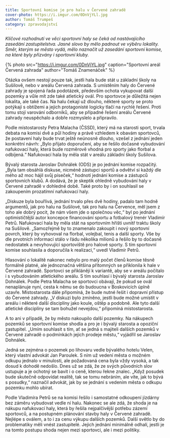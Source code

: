 ```yaml
---
title: Sportovní komise je pro halu v Červené zahradě
cover-photo: https://i.imgur.com/0DnVjYLl.jpg
author: Tomáš Trumpeš
category: zpravodajství
---
```


*Klíčové rozhodnutí ve věci sportovní haly se čeká od nastávajícího zasedání zastupitelstva. Jasné slovo by mělo padnout ve výběru lokality. Směr, kterým se město vydá, mělo naznačit už zasedání sportovní komise, na které byly přizvány i sportovní kluby.*

{% photo src="https://i.imgur.com/0DnVjYL.jpg" caption="Sportovní areál Červená zahrada" author="Tomáš Znamenáček" %}

Otázka ovšem nestojí pouze tak, jestli hala bude stát u základní školy na Sušilově, nebo v areálu Červená zahrada. S umístěním haly do Červené zahrady je spojená řada podotázek, především ochota vykupovat další pozemky a vůle mít zde také atletický ovál. Pro sportovce je důležitá nejen lokalita, ale také čas. Na halu čekají už dlouho, některé sporty se proto potýkají s obtížemi a jejich protagonisté logicky tlačí na rychlé řešení. Proti tomu stojí varování odborníků, aby se případné řešení areálu Červené zahrady neuspěchalo a dobře rozmyslelo a připravilo.

Podle místostarosty Petra Malacha (ČSSD), který má na starosti sport, trvala debata na komisi dvě a půl hodiny a právě vzhledem k obavám sportovců, že postavení haly bude trvat ještě neúnosně dlouho, vzešel z jednání jeden konkrétní návrh: „Bylo přijato doporučení, aby se řešilo dočasné vybudování nafukovací haly, která bude rozměrově vhodná pro sporty jako florbal a odbíjená.“ Nafukovací hala by měla stát v areálu základní školy Sušilova. 

Bývalý starosta Jaroslav Dohnálek (ODS) je po jednání komise rozpačitý. „Byla tam obsáhlá diskuse, nicméně zástupci sportů a odvětví si každý dle mého až moc hájil svůj píseček,“ hodnotí jednání komise a zástupců sportovních klubů. A dodává, že je skeptik ohledně vybudování haly v Červené zahradě v dohledné době. Také proto by i on souhlasil se zakoupením prozatímní nafukovací haly.

„Diskuze byla bouřlivá, jednání trvalo přes dvě hodiny, padalo tam hodně argumentů, jak pro halu na Sušilové, tak pro halu na Července, měl jsem z toho ale dobrý pocit, že nám všem jde o společnou věc,“ byl po jednání optimističtější autor koncepce financování sportu a fotbalový trenér Vladimír Petrů. Nafukovací hala by měla stát na sportovním hřišti uvnitř traktu školy na Sušilově. „Samozřejmě by to znamenalo zakoupit i nový sportovní povrch, který by vyhovoval na florbal, volejbal, tenis a další sporty. Vše by dle prvotních informací stálo v řádu několika milionů a řešilo by to dočasně nedostatek a nevyhovující sportoviště pro halové sporty. S tím sportovní komise souhlasila a doporučila k realizaci,“ uvedl Vladimír Petrů.

Hlasování o lokalitě nakonec nebylo pro malý počet členů komise těsně formálně platné, ale jednoznačná většina přítomných se přiklonila k hale v Červené zahradě. Sportovci se přiklánějí k variantě, aby se v areálu počítalo i s vybudováním atletického areálu. S tím souhlasí i bývalý starosta Jaroslav Dohnálek. Podle Petra Malacha se sportovci obávají, že pokud se ovál nenaplánuje nyní, cesta k němu se do budoucna v Boskovicích úplně uzavře. Místostarosta dále připomíná, že bude nutné řešit i dopravní přístup do Červené zahrady. „V diskuzi bylo zmíněno, jestli bude možné umístit v areálu i některé další disciplíny jako koule, oštěp a podobně. Ale tyto další atletické disciplíny se tam bohužel nevejdou,“ připomíná místostarosta.

A to ani v případě, že by město nakoupilo další pozemky. Na nákupech pozemků se sportovní komise shodla a pro je i bývalý starosta a opoziční zastupitel. „Umím souhlasit s tím, ať se jedná s majiteli dalších pozemků v Červené zahradě o podmínkách jejich prodeje městu,“ vyjádřil se Jaroslav Dohnálek. 

Jedná se zejména o pozemek po lihovaru vedle bývalého hotelu Velen, který vlastní advokát Jan Paroulek. S ním už vedení města o možném odkupu jednalo v minulosti, ale požadovaná cena byla vždy vysoká, a tak dosud k dohodě nedošlo. Dnes už se zdá, že ze svých původních slov ustupuje a je ochotný se bavit i o ceně, kterou řekne znalec. „Když posudek bude skutečně odpovídat realitě, tak se tomu nebráním, ale víte, jak to bývá s posudky,“ naznačil advokát, jak by se jednání s vedením města o odkupu pozemku mohlo ubírat.

Podle Vladimíra Petrů se na komisi řešilo i samostatné odkoupení jízdárny bez záměru vybudovat vedle ní halu. Nakonec se ale zdá, že shoda je na nákupu nafukovací haly, která by řešila nejpalčivější potřebu zázemí sportovců, a na postupném plánování stavby haly v Červené zahradě. Nejlépe s oválem, a to i za cenu výkupu dalších pozemků. Další světlo by do problematiky měli vnést zastupitelé. Jejich jednání minimálně odhalí, jestli je na tomto postupu shoda nejen mezi sportovci, ale i mezi politiky.